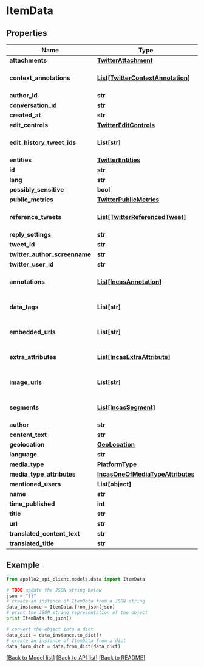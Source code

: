 # ItemData


## Properties
Name | Type | Description | Notes
------------ | ------------- | ------------- | -------------
**attachments** | [**TwitterAttachment**](TwitterAttachment.md) |  | [optional] 
**context_annotations** | [**List[TwitterContextAnnotation]**](TwitterContextAnnotation.md) |  | [optional] [default to []]
**author_id** | **str** |  | [optional] 
**conversation_id** | **str** |  | [optional] 
**created_at** | **str** |  | [optional] 
**edit_controls** | [**TwitterEditControls**](TwitterEditControls.md) |  | [optional] 
**edit_history_tweet_ids** | **List[str]** |  | [optional] [default to []]
**entities** | [**TwitterEntities**](TwitterEntities.md) |  | [optional] 
**id** | **str** |  | [optional] 
**lang** | **str** |  | [optional] 
**possibly_sensitive** | **bool** |  | [optional] 
**public_metrics** | [**TwitterPublicMetrics**](TwitterPublicMetrics.md) |  | [optional] 
**reference_tweets** | [**List[TwitterReferencedTweet]**](TwitterReferencedTweet.md) |  | [optional] [default to []]
**reply_settings** | **str** |  | [optional] 
**tweet_id** | **str** |  | [optional] 
**twitter_author_screenname** | **str** |  | [optional] 
**twitter_user_id** | **str** |  | [optional] 
**annotations** | [**List[IncasAnnotation]**](IncasAnnotation.md) |  | [optional] [default to []]
**data_tags** | **List[str]** |  | [optional] [default to []]
**embedded_urls** | **List[str]** |  | [optional] [default to []]
**extra_attributes** | [**List[IncasExtraAttribute]**](IncasExtraAttribute.md) |  | [optional] [default to []]
**image_urls** | **List[str]** |  | [optional] [default to []]
**segments** | [**List[IncasSegment]**](IncasSegment.md) |  | [optional] [default to []]
**author** | **str** |  | [optional] 
**content_text** | **str** |  | [optional] 
**geolocation** | [**GeoLocation**](GeoLocation.md) |  | [optional] 
**language** | **str** |  | [optional] 
**media_type** | [**PlatformType**](PlatformType.md) |  | [optional] 
**media_type_attributes** | [**IncasOneOfMediaTypeAttributes**](IncasOneOfMediaTypeAttributes.md) |  | [optional] 
**mentioned_users** | **List[object]** |  | [optional] 
**name** | **str** |  | [optional] 
**time_published** | **int** |  | [optional] 
**title** | **str** |  | [optional] 
**url** | **str** |  | [optional] 
**translated_content_text** | **str** |  | [optional] 
**translated_title** | **str** |  | [optional] 

## Example

```python
from apollo2_api_client.models.data import ItemData

# TODO update the JSON string below
json = "{}"
# create an instance of ItemData from a JSON string
data_instance = ItemData.from_json(json)
# print the JSON string representation of the object
print ItemData.to_json()

# convert the object into a dict
data_dict = data_instance.to_dict()
# create an instance of ItemData from a dict
data_form_dict = data.from_dict(data_dict)
```
[[Back to Model list]](../README.md#documentation-for-models) [[Back to API list]](../README.md#documentation-for-api-endpoints) [[Back to README]](../README.md)


